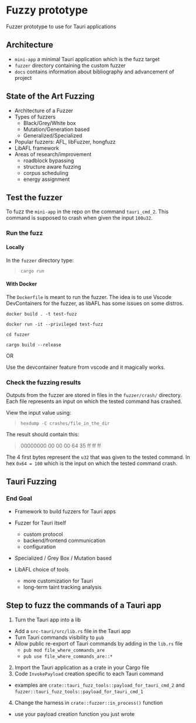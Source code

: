 # Fuzzy prototype

Fuzzer prototype to use for Tauri applications

## Architecture

- `mini-app` a minimal Tauri application which is the fuzz target
- `fuzzer` directory containing the custom fuzzer
- `docs` contains information about bibliography and advancement of project

## State of the Art Fuzzing

- Architecture of a Fuzzer
- Types of fuzzers
  - Black/Grey/White box
  - Mutation/Generation based
  - Generalized/Specialized
- Popular fuzzers: AFL, libFuzzer, hongfuzz
- LibAFL framework
- Areas of research/improvement
  - roadblock bypassing
  - structure aware fuzzing
  - corpus scheduling
  - energy assignment

## Test the fuzzer 

To fuzz the `mini-app` in the repo on the command `tauri_cmd_2`.
This command is supposed to crash when given the input `100u32`.

### Run the fuzz

#### Locally

In the `fuzzer` directory type:
> `cargo run`

#### With Docker

The `Dockerfile` is meant to run the fuzzer. The idea is to use Vscode DevContainers for
the fuzzer, as libAFL has some issues on some distros.

`docker build . -t test-fuzz`

`docker run -it --privileged test-fuzz`

`cd fuzzer`

`cargo build --release`

OR

Use the devcontainer feature from vscode and it magically works.

### Check the fuzzing results

Outputs from the fuzzer are stored in files in the `fuzzer/crash/` directory.
Each file represents an input on which the tested command has crashed.

View the input value using:
> `hexdump -C crashes/file_in_the_dir`

The result should contain this:
> 00000000  00 00 00 64 35 ff ff ff

The 4 first bytes represent the `u32` that was given to the tested command.
In hex `0x64 = 100` which is the input on which the tested command crash.


## Tauri Fuzzing

### End Goal

- Framework to build fuzzers for Tauri apps 
- Fuzzer for Tauri itself 
    - custom protocol
    - backend/frontend communication 
    - configuration

- Specialized / Grey Box / Mutation based
- LibAFL choice of tools
  - more customization for Tauri
  - long-term taint tracking analysis

## Step to fuzz the commands of a Tauri app

1. Turn the Tauri app into a lib
  - Add a `src-tauri/src/lib.rs` file in the Tauri app 
  - Turn Tauri commands visibility to `pub`
  - Allow public re-export of Tauri commands by adding in the `lib.rs` file
    - `pub mod file_where_commands_are`
    - `pub use file_where_commands_are::*`
2. Import the Tauri application as a crate in your Cargo file
3. Code `InvokePayload` creation specific to each Tauri command
  - examples are `crate::tauri_fuzz_tools::payload_for_tauri_cmd_2` and
    `fuzzer::tauri_fuzz_tools::payload_for_tauri_cmd_1`
4. Change the harness in `crate::fuzzer::in_process()` function
  - use your payload creation function you just wrote




